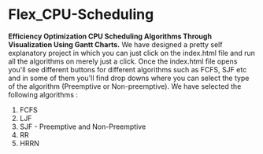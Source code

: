 # Flex_CPU-Scheduling
**Efficiency Optimization CPU Scheduling Algorithms Through Visualization Using Gantt Charts.**
We have designed a pretty self explanatory project in which you can just click on the index.html file and run all the algorithms on merely just a click.
Once the index.html file opens you'll see different buttons for different algorithms such as FCFS, SJF etc and in some of them you'll find drop downs where you can select the type of the algorithm (Preemptive or Non-preemptive).
We have selected the following algorithms :
1. FCFS
2. LJF
3. SJF - Preemptive and Non-Preemptive
4. RR
5. HRRN


